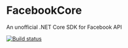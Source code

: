 # FacebookCore
An unofficial .NET Core SDK for Facebook API

[![Build status](https://ci.appveyor.com/api/projects/status/k3dgy4ulri57bs56?svg=true)](https://ci.appveyor.com/project/developer82/facebookcore)
